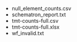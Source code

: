 * null_element_counts.csv
* schematron_report.txt
* tmt-counts-full.csv
* tmt-counts-full.xlsx
* wf_invalid.txt
